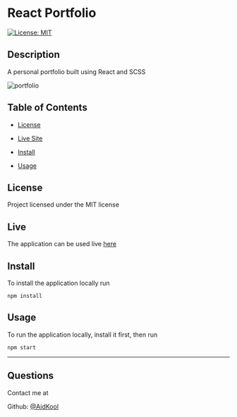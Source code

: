 # React Portfolio

[![License: MIT](https://img.shields.io/badge/License-MIT-yellow.svg)](https://opensource.org/licenses/MIT)

## Description

A personal portfolio built using React and SCSS

![portfolio](https://user-images.githubusercontent.com/73796715/170042609-d847a5cf-9239-4d72-af64-b30f20253118.png)

## Table of Contents

- [License](#license)

- [Live Site](#live)

- [Install](#install)

- [Usage](#usage)

## License

Project licensed under the MIT license

## Live

The application can be used live [here](https://aidkool.github.io/react-portfolio/)

## Install

To install the application locally run

    npm install

## Usage

To run the application locally, install it first, then run

    npm start

---

## Questions

Contact me at

Github: [@AidKool](https://github.com/AidKool)
